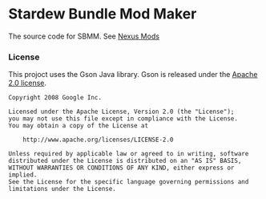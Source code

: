 # Stardew Bundle Mod Maker

The source code for SBMM. See [Nexus Mods](https://www.nexusmods.com/stardewvalley/mods/6802)

### License

This projoct uses the Gson Java library. Gson is released under the [Apache 2.0 license](LICENSE).

```
Copyright 2008 Google Inc.

Licensed under the Apache License, Version 2.0 (the "License");
you may not use this file except in compliance with the License.
You may obtain a copy of the License at

    http://www.apache.org/licenses/LICENSE-2.0

Unless required by applicable law or agreed to in writing, software
distributed under the License is distributed on an "AS IS" BASIS,
WITHOUT WARRANTIES OR CONDITIONS OF ANY KIND, either express or implied.
See the License for the specific language governing permissions and
limitations under the License.
```
